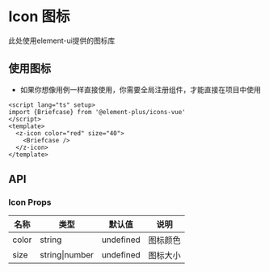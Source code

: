 # Icon 图标

此处使用element-ui提供的图标库

## 使用图标

- 如果你想像用例一样直接使用，你需要全局注册组件，才能直接在项目中使用

<script lang="ts" setup>
  import {Briefcase} from '@element-plus/icons-vue'
</script>
<z-icon color="red" size="40">
  <Briefcase />
</z-icon>
<z-icon color="green" size="40">
  <Briefcase />
</z-icon>
<z-icon color="blue" size="40">
  <Briefcase />
</z-icon>

<div>
<z-icon color="red" size="60">
  <Briefcase />
</z-icon>
<z-icon color="green" size="60">
  <Briefcase />
</z-icon>
<z-icon color="blue" size="60">
  <Briefcase />
</z-icon>
</div>

```vue
<script lang="ts" setup>
import {Briefcase} from '@element-plus/icons-vue'
</script>
<template>
  <z-icon color="red" size="40">
    <Briefcase />
  </z-icon>
</template>
```

## API

### Icon Props

| 名称  | 类型           | 默认值    | 说明     |
| ----- | -------------- | --------- | -------- |
| color | string         | undefined | 图标颜色 |
| size  | string\|number | undefined | 图标大小 |
